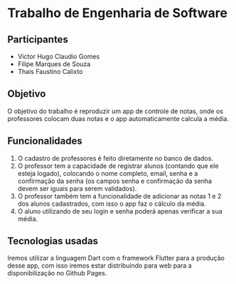 # Trabalho de Engenharia de Software
## Participantes
- Victor Hugo Claudio Gomes
- Filipe Marques de Souza
- Thais Faustino Calixto
 
## Objetivo
 
O objetivo do trabalho é reproduzir um app de controle de notas, onde os professores colocam duas notas e o app automaticamente calcula a média.
 
## Funcionalidades
 
1) O cadastro de professores é feito diretamente no banco de dados.
2) O professor tem a capacidade de registrar alunos (contando que ele esteja logado), colocando o nome completo, email, senha e a confirmação da senha (os campos senha e confirmação da senha devem ser iguais para serem validados).
3) O professor também tem a funcionalidade de adicionar as notas 1 e 2 dos alunos cadastrados, com isso o app faz o cálculo da média.
4) O aluno utilizando de seu login e senha poderá apenas verificar a sua média.
 
## Tecnologias usadas
 
Iremos utilizar a linguagem Dart com o framework Flutter para a produção desse app, com isso iremos estar distribuindo para web para a disponibilização no Github Pages.


